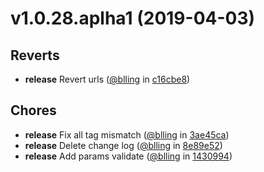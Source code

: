 
v1.0.28.aplha1 (2019-04-03)
===========================


## Reverts
* **release** Revert urls ([@blling](https://github.com/blling) in [c16cbe8](https://github.com/dxee/git-release/commit/c16cbe8))

## Chores
* **release** Fix all tag mismatch ([@blling](https://github.com/blling) in [3ae45ca](https://github.com/dxee/git-release/commit/3ae45ca))
* **release** Delete change log ([@blling](https://github.com/blling) in [8e89e52](https://github.com/dxee/git-release/commit/8e89e52))
* **release** Add params validate ([@blling](https://github.com/blling) in [1430994](https://github.com/dxee/git-release/commit/1430994))
